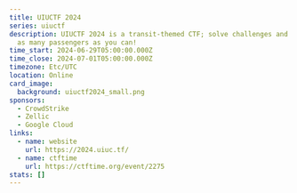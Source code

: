 ```yaml
---
title: UIUCTF 2024
series: uiuctf
description: UIUCTF 2024 is a transit-themed CTF; solve challenges and deliver
  as many passengers as you can!
time_start: 2024-06-29T05:00:00.000Z
time_close: 2024-07-01T05:00:00.000Z
timezone: Etc/UTC
location: Online
card_image:
  background: uiuctf2024_small.png
sponsors:
  - CrowdStrike
  - Zellic
  - Google Cloud
links:
  - name: website
    url: https://2024.uiuc.tf/
  - name: ctftime
    url: https://ctftime.org/event/2275
stats: []
---
```

